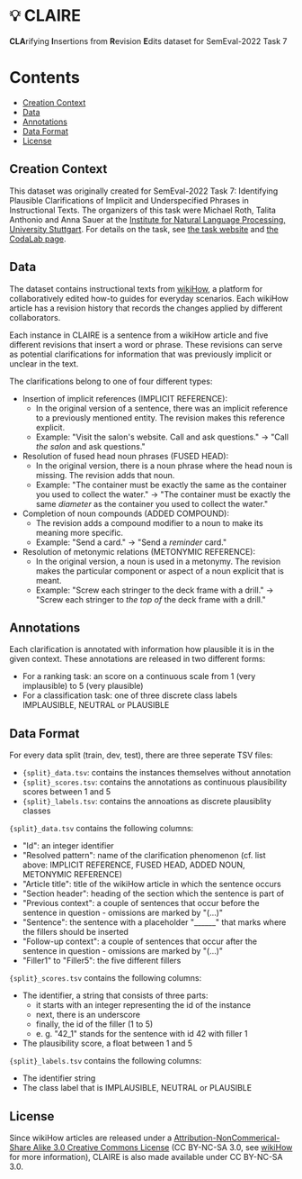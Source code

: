 # :bulb: CLAIRE
**CLA**rifying **I**nsertions from **R**evision **E**dits dataset for SemEval-2022 Task 7

# Contents
* [Creation Context](https://github.com/acidAnn/claire#creation-context)
* [Data](https://github.com/acidAnn/claire#data)
* [Annotations](https://github.com/acidAnn/claire#annotations)
* [Data Format](https://github.com/acidAnn/claire#data-format)
* [License](https://github.com/acidAnn/claire#license)
 
## Creation Context
This dataset was originally created for SemEval-2022 Task 7: Identifying Plausible Clarifications of Implicit and Underspecified Phrases in Instructional Texts.
The organizers of this task were Michael Roth, Talita Anthonio and Anna Sauer at the [Institute for Natural Language Processing, University Stuttgart](https://www.ims.uni-stuttgart.de/en/).
For details on the task, see [the task website](https://clarificationtask.github.io) and [the CodaLab page](https://competitions.codalab.org/competitions/35210).

## Data
The dataset contains instructional texts from [wikiHow](https://www.wikihow.com), a platform for collaboratively edited how-to guides for everyday scenarios.
Each wikiHow article has a revision history that records the changes applied by different collaborators.

Each instance in CLAIRE is a sentence from a wikiHow article and five different revisions that insert a word or phrase. These revisions can serve as potential clarifications for information that was previously implicit or unclear in the text. 

The clarifications belong to one of four different types:
* Insertion of implicit references (IMPLICIT REFERENCE):
	* In the original version of a sentence, there was an implicit reference to a previously mentioned entity. The revision makes this reference explicit.
	* Example: "Visit the salon's website. Call and ask questions." -> "Call *the salon* and ask questions."
* Resolution of fused head noun phrases (FUSED HEAD):
	* In the original version, there is a noun phrase where the head noun is missing. The revision adds that noun.
	* Example: "The container must be exactly the same as the container you used to collect the water." -> "The container must be exactly the same *diameter* as the container you used to collect the water."
* Completion of noun compounds (ADDED COMPOUND):
   	* The revision adds a compound modifier to a noun to make its meaning more specific.
	* Example: "Send a card." -> "Send a *reminder* card."
* Resolution of metonymic relations (METONYMIC REFERENCE):
	* In the original version, a noun is used in a metonymy. The revision makes the particular component or aspect of a noun explicit that is meant.
 	* Example: "Screw each stringer to the deck frame with a drill." -> "Screw each stringer to *the top of* the deck frame with a drill."

## Annotations
Each clarification is annotated with information how plausible it is in the given context.
These annotations are released in two different forms:
* For a ranking task: an score on a continuous scale from 1 (very implausible) to 5 (very plausible)
* For a classification task: one of three discrete class labels IMPLAUSIBLE, NEUTRAL or PLAUSIBLE

## Data Format
For every data split (train, dev, test), there are three seperate TSV files:
* `{split}_data.tsv`: contains the instances themselves without annotation
* `{split}_scores.tsv`: contains the annotations as continuous plausibility scores between 1 and 5
* `{split}_labels.tsv`: contains the annoations as discrete plausiblity classes

`{split}_data.tsv` contains the following columns:
* "Id": an integer identifier
* "Resolved pattern": name of the clarification phenomenon (cf. list above: IMPLICIT REFERENCE, FUSED HEAD, ADDED NOUN, METONYMIC REFERENCE)
* "Article title": title of the wikiHow article in which the sentence occurs
* "Section header": heading of the section which the sentence is part of
* "Previous context": a couple of sentences that occur before the sentence in question - omissions are marked by "(...)"
* "Sentence": the sentence with a placeholder "______" that marks where the fillers should be inserted
* "Follow-up context": a couple of sentences that occur after the sentence in question - omissions are marked by "(...)"
* "Filler1" to "Filler5": the five different fillers

`{split}_scores.tsv` contains the following columns:
* The identifier, a string that consists of three parts:
	* it starts with an integer representing the id of the instance
	* next, there is an underscore
	* finally, the id of the filler (1 to 5)
	* e. g. "42_1" stands for the sentence with id 42 with filler 1
* The plausibility score, a float between 1 and 5

        
`{split}_labels.tsv` contains the following columns:
* The identifier string
* The class label that is IMPLAUSIBLE, NEUTRAL or PLAUSIBLE
 
## License
Since wikiHow articles are released under a [Attribution-NonCommerical-Share Alike 3.0 Creative Commons License](https://creativecommons.org/licenses/by-nc-sa/3.0/) (CC BY-NC-SA 3.0, see [wikiHow](https://www.wikihow.com/wikiHow:Creative-Commons) for more information), CLAIRE is also made available under CC BY-NC-SA 3.0.
